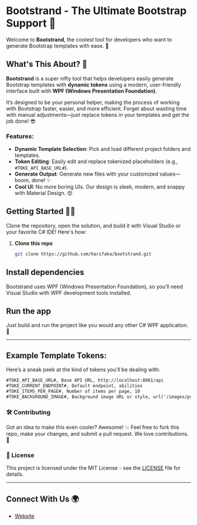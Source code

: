 # Bootstrand - The Ultimate Bootstrap Support 🚀

Welcome to **Bootstrand**, the coolest tool for developers who want to generate Bootstrap templates with ease. 🚀

## What's This About? 🤔
**Bootstrand** is a super nifty tool that helps developers easily generate Bootstrap templates with **dynamic tokens** using a modern, user-friendly interface built with **WPF (Windows Presentation Foundation)**. 

It’s designed to be your personal helper, making the process of working with Bootstrap faster, easier, and more efficient. Forget about wasting time with manual adjustments—just replace tokens in your templates and get the job done! 😎

### Features:
- **Dynamic Template Selection**: Pick and load different project folders and templates.
- **Token Editing**: Easily edit and replace tokenized placeholders (e.g., `#TOKE_API_BASE_URL#`).
- **Generate Output**: Generate new files with your customized values—boom, done! ✨
- **Cool UI**: No more boring UIs. Our design is sleek, modern, and snappy with Material Design. 😍

## Getting Started 🏃‍♂️
Clone the repository, open the solution, and build it with Visual Studio or your favorite C# IDE! Here's how:

1. **Clone this repo**  
   ```bash
   git clone https://github.com/harifaka/bootstrand.git
   ```
## Install dependencies  
Bootstrand uses WPF (Windows Presentation Foundation), so you’ll need Visual Studio with WPF development tools installed.

## Run the app  
Just build and run the project like you would any other C# WPF application. 🎉

---

## Example Template Tokens:
Here’s a sneak peek at the kind of tokens you’ll be dealing with:
```txt
#TOKE_API_BASE_URL#, Base API URL, http://localhost:8081/api
#TOKE_CURRENT_ENDPOINT#, Default endpoint, abilities
#TOKE_ITEMS_PER_PAGE#, Number of items per page, 10
#TOKE_BACKGROUND_IMAGE#, Background image URL or style, url('/images/psy-fractal.png')
```

### 🛠️ Contributing
Got an idea to make this even cooler? Awesome! 💥
Feel free to fork this repo, make your changes, and submit a pull request. We love contributions. 💙

### 📜 License
This project is licensed under the MIT License - see the [LICENSE](LICENSE) file for details.

---

## **Connect With Us** 🌍
- [Website](https://github.com/harifaka/bootstrand)
